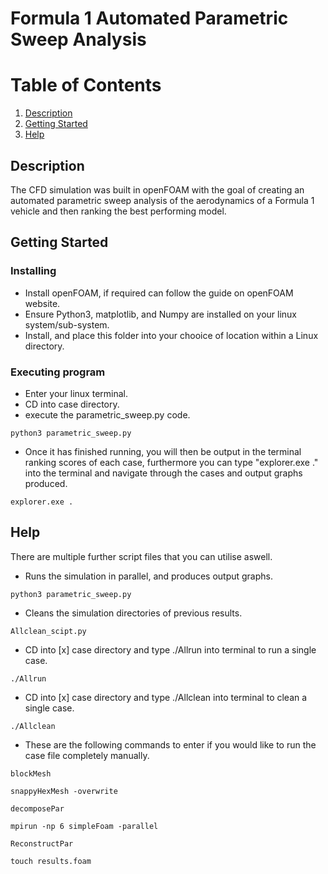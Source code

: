 # Formula 1 Automated Parametric Sweep Analysis

# Table of Contents
1. [Description](#Description)
2. [Getting Started](#Getting-Started)
3. [Help](#Help)


## Description

The CFD simulation was built in openFOAM with the goal of creating an automated parametric sweep analysis of the aerodynamics of a Formula 1 vehicle and then ranking the best performing model.

## Getting Started

### Installing

* Install openFOAM, if required can follow the guide on openFOAM website.
* Ensure Python3, matplotlib, and Numpy are installed on your linux system/sub-system.
* Install, and place this folder into your chooice of location within a Linux directory.

### Executing program

* Enter your linux terminal.
* CD into case directory.
* execute the parametric_sweep.py code.
```
python3 parametric_sweep.py
```
* Once it has finished running, you will then be output in the terminal ranking scores of each case, furthermore you can type "explorer.exe ." into the terminal and navigate through the cases and output graphs produced.
```
explorer.exe .
```

## Help
There are multiple further script files that you can utilise aswell.
  
* Runs the simulation in parallel, and produces output graphs.
```
python3 parametric_sweep.py
```
* Cleans the simulation directories of previous results.
```
Allclean_scipt.py
```
* CD into [x] case directory and type ./Allrun into terminal to run a single case.
```
./Allrun
```
* CD into [x] case directory and type ./Allclean into terminal to clean a single case.
```
./Allclean
```
* These are the following commands to enter if you would like to run the case file completely manually.
```
blockMesh
```
```
snappyHexMesh -overwrite
```
```
decomposePar
```
```
mpirun -np 6 simpleFoam -parallel
```
```
ReconstructPar
```
```
touch results.foam
```
